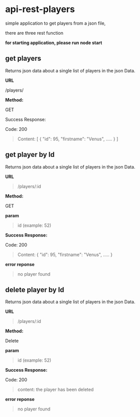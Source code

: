 
# api-rest-players
simple application to get players from a json file,

there are three rest function

**for starting application, please run node start**
## get players

Returns json data about a single list of players in the json Data.

**URL**

/players/

**Method:**

GET


Success Response:

Code: 200 
> Content: [
               {
                   "id": 95,
                   "firstname": "Venus",
                   .....
                }
                ]
                

## get player by Id

Returns json data about a single list of players in the json Data.

**URL**

>/players/:id

**Method:**

GET

**param**
> id (example: 52)

**Success Response:**

Code: 200 
> Content: 
               {
                   "id": 95,
                   "firstname": "Venus",
                   .....
                }

**error reponse**    
> no player found      

## delete player by Id

Returns json data about a single list of players in the json Data.

**URL**

>/players/:id

**Method:**

Delete

**param**
> id (example: 52)

**Success Response:**

Code: 200 
> content: the player has been deleted

**error reponse**    
> no player found    